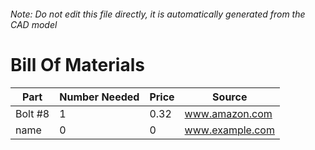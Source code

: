 ###### Note: Do not edit this file directly, it is automatically generated from the CAD model 
# Bill Of Materials 
 |Part|Number Needed|Price|Source| 
 |----|----------|-----|-----|
|Bolt #8|1|0.32|www.amazon.com|
|name|0|0|www.example.com|